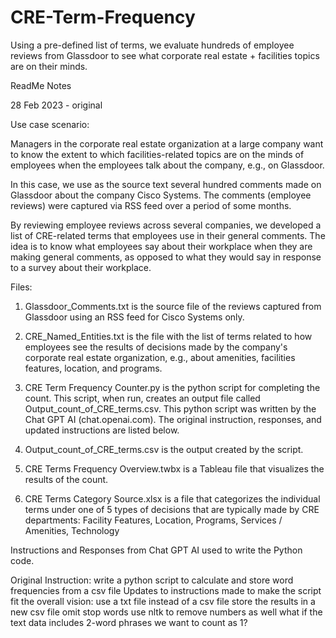 # CRE-Term-Frequency
Using a pre-defined list of terms, we evaluate hundreds of employee reviews from Glassdoor to see what corporate real estate + facilities topics are on their minds.

ReadMe Notes

28 Feb 2023 - original


Use case scenario: 

Managers in the corporate real estate organization at a large company want to know the extent to which facilities-related topics are on the minds of employees when the employees talk about the company, e.g., on Glassdoor.

In this case, we use as the source text several hundred comments made on Glassdoor about the company Cisco Systems.  The comments (employee reviews) were captured via RSS feed over a period of some months.

By reviewing employee reviews across several companies, we developed a list of CRE-related terms that employees use in their general comments.  The idea is to know what employees say about their workplace when they are making general comments, as opposed to what they would say in response to a survey about their workplace.


Files:

1.  Glassdoor_Comments.txt is the source file of the reviews captured from Glassdoor using an RSS feed for Cisco Systems only.

2.  CRE_Named_Entities.txt is the file with the list of terms related to how employees see the results of decisions made by the company's corporate real estate organization, e.g., about amenities, facilities features, location, and programs.

3.  CRE Term Frequency Counter.py is the python script for completing the count.  This script, when run, creates an output file called Output_count_of_CRE_terms.csv.  This python script was written by the Chat GPT AI (chat.openai.com).  The original instruction, responses, and updated instructions are listed below.

4.  Output_count_of_CRE_terms.csv is the output created by the script.

5.  CRE Terms Frequency Overview.twbx is a Tableau file that visualizes the results of the count.

6.  CRE Terms Category Source.xlsx is a file that categorizes the individual terms under one of 5 types of decisions that are typically made by CRE departments:  Facility Features, Location, Programs, Services / Amenities, Technology



Instructions and Responses from Chat GPT AI used to write the Python code.

Original Instruction:  write a python script to calculate and store word frequencies from a csv file
Updates to instructions made to make the script fit the overall vision:
   use a txt file instead of a csv file
   store the results in a new csv file
   omit stop words
   use nltk to remove numbers as well
   what if the text data includes 2-word phrases we want to count as 1?
